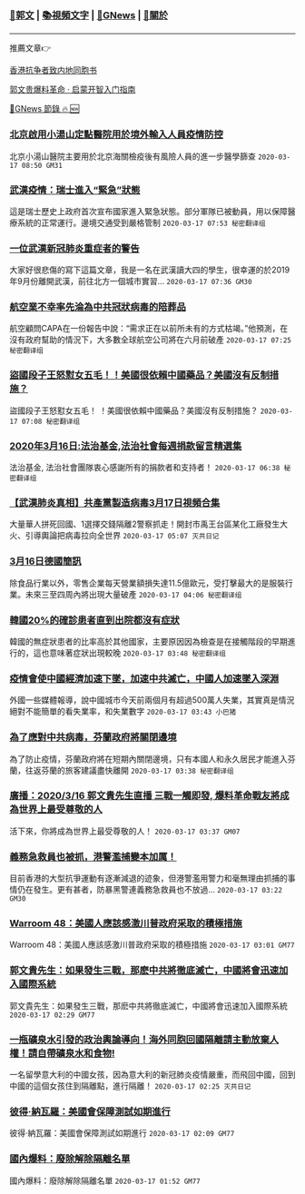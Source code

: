 ###  [:eagle:郭文](https://github.com/ourhimalayas/txt) | [:books:視頻文字](https://github.com/ourhimalayas/txt/blob/master/content/README.md) | [:newspaper:GNews](https://github.com/ourhimalayas/txt/blob/master/content/gnews/README.md) | [:pray:關於](https://github.com/ourhimalayas/home/tree/master/about)
---

推薦文章:point_right:

[香港抗争者致内地同胞书](https://github.com/ourhimalayas/news/blob/master/2019/08/a_letter_from_the_hong_kong_people.md)

[郭文贵爆料革命 · 启蒙开智入门指南](https://github.com/ourhimalayas/txt/issues/1)

[:newspaper:GNews 節錄 :fire: :new:](https://github.com/ourhimalayas/txt/blob/master/content/gnews/README.md) 



### [北京啟用小湯山定點醫院用於境外輸入人員疫情防控](/content/gnews/1/README.md)

北京小湯山醫院主要用於北京海關檢疫後有風險人員的進一步醫學篩查  `2020-03-17 08:50 GM31`

### [武漢疫情：瑞士進入“緊急”狀態](/content/gnews/2/README.md)

這是瑞士歷史上政府首次宣布國家進入緊急狀態。部分軍隊已被動員，用以保障醫療系統的正常運行。邊境交通受到嚴格管制  `2020-03-17 07:53 秘密翻译组`

### [一位武漢新冠肺炎重症者的警告](/content/gnews/3/README.md)

大家好很悲傷的寫下這篇文章，我是一名在武漢讀大四的學生，很幸運的於2019年9月份離開武漢，前往北方一個城市實習...  `2020-03-17 07:36 GM30`

### [航空業不幸率先淪為中共冠狀病毒的陪葬品](/content/gnews/4/README.md)

航空顧問CAPA在一份報告中說：“需求正在以前所未有的方式枯竭。”他預測，在沒有政府幫助的情況下，大多數全球航空公司將在六月前破產  `2020-03-17 07:25 秘密翻译组`

### [盜國段子王怒懟女五毛！！美國很依賴中國藥品？美國沒有反制措施？](/content/gnews/5/README.md)

盜國段子王怒懟女五毛！ ！美國很依賴中國藥品？美國沒有反制措施？  `2020-03-17 07:08 秘密翻译组`

### [2020年3月16日:法治基金,法治社會每週捐款留言精選集](/content/gnews/6/README.md)

法治基金, 法治社會團隊衷心感謝所有的捐款者和支持者！  `2020-03-17 06:38 秘密翻译组`

### [【武漢肺炎真相】共產黨製造病毒3月17日視頻合集](/content/gnews/7/README.md)

大量華人拼死回國、1選擇交錢隔離2警察抓走！開封市禹王台區某化工廠發生大火、引導輿論把病毒拉向全世界  `2020-03-17 05:07 灭共日记`

### [3月16日德國簡訊](/content/gnews/8/README.md)

除食品行業以外，零售企業每天營業額損失達11.5億歐元，受打擊最大的是服裝行業。未來三至四周內將出現大量破產  `2020-03-17 04:06 秘密翻译组`

### [韓國20%的確診患者直到出院都沒有症狀](/content/gnews/9/README.md)

韓國的無症狀患者的比率高於其他國家，主要原因因為檢查是在接觸階段的早期進行的，這也意味著症狀出現較晚  `2020-03-17 03:48 秘密翻译组`

### [疫情會使中國經濟加速下墜，加速中共滅亡，中國人加速墜入深淵](/content/gnews/10/README.md)

外國一些媒體報導，說中國城市今天前兩個月有超過500萬人失業，其實真是情況絕對不能簡單的看失業率，和失業數字  `2020-03-17 03:43 小巴猪`

### [為了應對中共病毒，芬蘭政府將關閉邊境](/content/gnews/11/README.md)

為了防止疫情，芬蘭政府將在短期內關閉邊境，只有本國人和永久居民才能進入芬蘭，往返芬蘭的旅客建議盡快離開  `2020-03-17 03:38 秘密翻译组`

### [廣播：2020/3/16 郭文貴先生直播 三戰一觸即發, 爆料革命戰友將成為世界上最受尊敬的人](/content/gnews/12/README.md)

活下來，你將成為世界上最受尊敬的人！  `2020-03-17 03:37 GM07`

### [義務急救員也被抓，港警濫捕變本加厲！](/content/gnews/13/README.md)

目前香港的大型抗爭運動有逐漸減退的迹象，但港警濫用警力和毫無理由抓捕的事情仍在發生。更有甚者，防暴黑警連義務急救員也不放過...  `2020-03-17 03:22 GM30`

### [Warroom 48：美國人應該感激川普政府采取的積極措施](/content/gnews/14/README.md)

Warroom 48：美國人應該感激川普政府采取的積極措施  `2020-03-17 03:01 GM77`

### [郭文貴先生：如果發生三戰，那麽中共將徹底滅亡，中國將會迅速加入國際系統](/content/gnews/15/README.md)

郭文貴先生：如果發生三戰，那麽中共將徹底滅亡，中國將會迅速加入國際系統  `2020-03-17 02:29 GM77`

### [一瓶礦泉水引發的政治輿論導向！海外同胞回國隔離請主動放棄人權！請自帶礦泉水和食物!](/content/gnews/16/README.md)

一名留學意大利的中國女孩，因為意大利的新冠肺炎疫情嚴重，而飛回中國，回到中國的這個女孩住到隔離點，進行隔離！  `2020-03-17 02:25 灭共日记`

### [彼得·納瓦羅：美國會保障測試如期進行](/content/gnews/17/README.md)

彼得·納瓦羅：美國會保障測試如期進行  `2020-03-17 02:09 GM77`

### [國內爆料：廢除解除隔離名單](/content/gnews/18/README.md)

國內爆料：廢除解除隔離名單  `2020-03-17 01:52 GM77`

